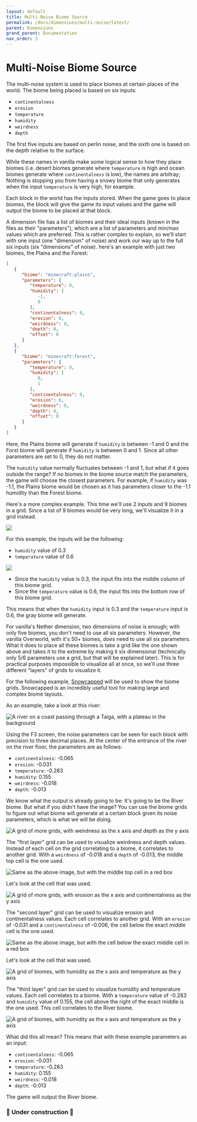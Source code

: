 ```yaml
---
layout: default
title: Multi-Noise Biome Source
permalink: /docs/dimensions/multi-noise/latest/
parent: Dimensions
grand_parent: Documentation
nav_order: 3
---
```


# Multi-Noise Biome Source

The multi-noise system is used to place biomes at certain places of the world. The biome being placed is based on six inputs:

* `continentalness`
* `erosion`
* `temperature`
* `humidity`
* `weirdness`
* `depth`

The first five inputs are based on perlin noise, and the sixth one is based on the depth relative to the surface.

While these names in vanilla make some logical sense to how they place biomes (i.e. desert biomes generate where `temperature` is high and ocean biomes generate where `continentalness` is low), the names are arbitray; Nothing is stopping you from having a snowy biome that only generates when the input `temperature` is very high, for example.

Each block in the world has the inputs stored. When the game goes to place biomes, the block will give the game its input values and the game will output the biome to be placed at that block.

A dimension file has a list of biomes and their ideal inputs (known in the files as their "parameters"), which are a list of parameters and min/max values which are preferred. This is rather complex to explain, so we'll start with one input (one "dimension" of noise) and work our way up to the full six inputs (six "dimensions" of noise). here's an example with just two biomes, the Plains and the Forest:

```json
[
   {
      "biome": "minecraft:plains",
      "parameters": {
         "temperature": 0,
         "humidity": [
            -1,
            0
         ],
         "continentalness": 0,
         "erosion": 0,
         "weirdness": 0,
         "depth": 0,
         "offset": 0
      }
   },
   {
      "biome": "minecraft:forest",
      "parameters": {
         "temperature": 0,
         "humidity": [
            0,
            1
         ],
         "continentalness": 0,
         "erosion": 0,
         "weirdness": 0,
         "depth": 0,
         "offset": 0
      }
   }
]
```
Here, the Plains biome will generate if `humidity` is between -1 and 0 and the Forst biome will generate if `humidity` is between 0 and 1. Since all other parameters are set to 0, they do not matter.

The `humidity` value normally fluctuates between -1 and 1, but what if it goes outside the range? If no biomes in the biome source match the parameters, the game will choose the closest parameters. For example, if `humidity` was -1.1, the Plains biome would be chosen as it has parameters closer to the -1.1 humidity than the Forest biome.

Here's a more complex example. This time we'll use 2 inputs and 9 biomes in a grid. Since a list of 9 biomes would be very long, we'll visualize it in a grid instead.

![](/docs/docs/dimensions/multi_noise/images/2d/grid.png)

For this example, the inputs will be the following: 
* `humidity` value of 0.3
* `temperature` value of 0.6 

![](/docs/docs/dimensions/multi_noise/images/2d/grid_with_point.png)

* Since the `humidity` value is 0.3, the input fits into the middle column of this biome grid. 
* Since the `temperature` value is 0.6, the input fits into the bottom row of this biome grid. 

This means that when the `humidity` input is 0.3 and the `temperature` input is 0.6, the gray biome will generate.

For vanilla's Nether dimension, two dimensions of noise is enough; with only five biomes, you don't need to use all six parameters. However, the vanilla Overworld, with it's 50+ biomes, *does* need to use all six parameters. What it does to place all these biomes is take a grid like the one shown above and takes it to the extreme by making it six dimensional (technically only 5/6 parameters use a grid, but that will be explained later). This is for practical purposes impossible to visualize all at once, so we'll use three different "layers" of grids to visualize it.

For the following example, [Snowcapped](https://snowcapped.jacobsjo.eu/) will be used to show the biome grids. Snowcapped is an incredibly useful tool for making large and complex biome layouts.

As an example, take a look at this river:

![A river on a coast passing through a Taiga, with a plateau in the background](/docs/docs/dimensions/multi_noise/images/6d/river.png)

Using the F3 screen, the noise parameters can be seen for each block with precision to three decimal places. At the center of the entrance of the river on the river floor, the parameters are as follows:

* `continentalness`: -0.065
* `erosion`: -0.031
* `temperature`: -0.283
* `humidity`: 0.155
* `weirdness`: -0.018
* `depth`: -0.013

We know what the output is already going to be: It's going to be the River biome. But what if you didn't have the image? You can use the biome grids to figure out what biome will generate at a certain block given its noise parameters, which is what we will be doing.

![A grid of more grids, with `weirdness` as the x axis and `depth` as the y axis](/docs/docs/dimensions/multi_noise/images/6d/1.png)

The "first layer" grid can be used to visualize weirdness and depth values. Instead of each cell on the grid correlating to a biome, it correlates to another grid.
With a `weirdness` of -0.018 and a `depth` of -0.013, the middle top cell is the one used.

![Same as the above image, but with the middle top cell in a red box](/docs/docs/dimensions/multi_noise/images/6d/1_with_box.png)

Let's look at the cell that was used.

![A grid of more grids, with `erosion` as the x axis and `continentalness` as the y axis](/docs/docs/dimensions/multi_noise/images/6d/2.png)

The "second layer" grid can be used to visualize erosion and continentalness values. Each cell correlates to another grid.
With an `erosion` of -0.031 and a `continentalness` of -0.006, the cell below the exact middle cell is the one used.

![Same as the above image, but with the cell below the exact middle cell in a red box](/docs/docs/dimensions/multi_noise/images/6d/2_with_box.png)

Let's look at the cell that was used.

![A grid of biomes, with `humidity` as the x axis and `temperature` as the y axis](/docs/docs/dimensions/multi_noise/images/6d/3.png)

The "third layer" grid can be used to visualize humidity and temperature values. Each cell correlates to a biome.
With a `temperature` value of -0.283 and `humidity` value of 0.155, the cell above the right of the exact middle is the one used. This cell correlates to the River biome.

![A grid of biomes, with `humidity` as the x axis and `temperature` as the y axis](/docs/docs/dimensions/multi_noise/images/6d/3_with_box.png)

What did this all mean? This means that with these example parameters as an input:

* `continentalness`: -0.065
* `erosion`: -0.031
* `temperature`: -0.283
* `humidity`: 0.155
* `weirdness`: -0.018
* `depth`: -0.013

The game will output the River biome.


### 🚧 **Under construction** 🚧
